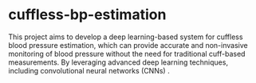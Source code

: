 # cuffless-bp-estimation
This project aims to develop a deep learning-based system for cuffless blood pressure estimation, which can provide accurate and non-invasive monitoring of blood pressure without the need for traditional cuff-based measurements. By leveraging advanced deep learning techniques, including convolutional neural networks (CNNs) .
